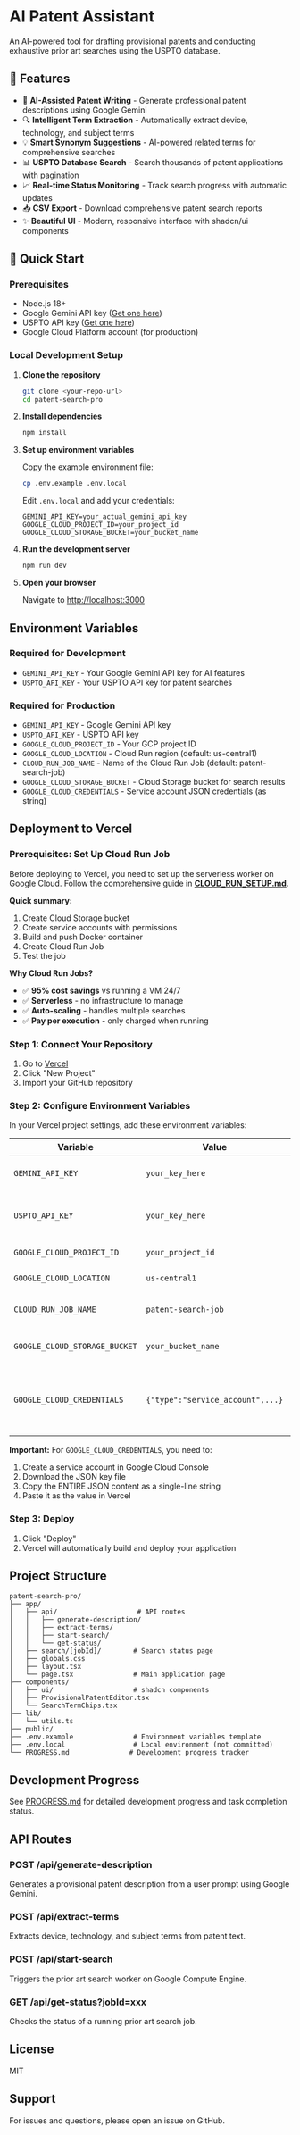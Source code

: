 # AI Patent Assistant

An AI-powered tool for drafting provisional patents and conducting exhaustive prior art searches using the USPTO database.

## 🎯 Features

- 🤖 **AI-Assisted Patent Writing** - Generate professional patent descriptions using Google Gemini
- 🔍 **Intelligent Term Extraction** - Automatically extract device, technology, and subject terms
- 💡 **Smart Synonym Suggestions** - AI-powered related terms for comprehensive searches
- 📊 **USPTO Database Search** - Search thousands of patent applications with pagination
- 📈 **Real-time Status Monitoring** - Track search progress with automatic updates
- 📥 **CSV Export** - Download comprehensive patent search reports
- ✨ **Beautiful UI** - Modern, responsive interface with shadcn/ui components

## 🚀 Quick Start

### Prerequisites

- Node.js 18+
- Google Gemini API key ([Get one here](https://ai.google.dev/))
- USPTO API key ([Get one here](https://developer.uspto.gov/))
- Google Cloud Platform account (for production)

### Local Development Setup

1. **Clone the repository**
   ```bash
   git clone <your-repo-url>
   cd patent-search-pro
   ```

2. **Install dependencies**
   ```bash
   npm install
   ```

3. **Set up environment variables**
   
   Copy the example environment file:
   ```bash
   cp .env.example .env.local
   ```
   
   Edit `.env.local` and add your credentials:
   ```env
   GEMINI_API_KEY=your_actual_gemini_api_key
   GOOGLE_CLOUD_PROJECT_ID=your_project_id
   GOOGLE_CLOUD_STORAGE_BUCKET=your_bucket_name
   ```

4. **Run the development server**
   ```bash
   npm run dev
   ```

5. **Open your browser**
   
   Navigate to [http://localhost:3000](http://localhost:3000)

## Environment Variables

### Required for Development

- `GEMINI_API_KEY` - Your Google Gemini API key for AI features
- `USPTO_API_KEY` - Your USPTO API key for patent searches

### Required for Production

- `GEMINI_API_KEY` - Google Gemini API key
- `USPTO_API_KEY` - USPTO API key
- `GOOGLE_CLOUD_PROJECT_ID` - Your GCP project ID
- `GOOGLE_CLOUD_LOCATION` - Cloud Run region (default: us-central1)
- `CLOUD_RUN_JOB_NAME` - Name of the Cloud Run Job (default: patent-search-job)
- `GOOGLE_CLOUD_STORAGE_BUCKET` - Cloud Storage bucket for search results
- `GOOGLE_CLOUD_CREDENTIALS` - Service account JSON credentials (as string)

## Deployment to Vercel

### Prerequisites: Set Up Cloud Run Job

Before deploying to Vercel, you need to set up the serverless worker on Google Cloud.
Follow the comprehensive guide in **[CLOUD_RUN_SETUP.md](./CLOUD_RUN_SETUP.md)**.

**Quick summary:**
1. Create Cloud Storage bucket
2. Create service accounts with permissions
3. Build and push Docker container
4. Create Cloud Run Job
5. Test the job

**Why Cloud Run Jobs?**
- ✅ **95% cost savings** vs running a VM 24/7
- ✅ **Serverless** - no infrastructure to manage
- ✅ **Auto-scaling** - handles multiple searches
- ✅ **Pay per execution** - only charged when running

### Step 1: Connect Your Repository

1. Go to [Vercel](https://vercel.com)
2. Click "New Project"
3. Import your GitHub repository

### Step 2: Configure Environment Variables

In your Vercel project settings, add these environment variables:

| Variable | Value | Description |
|----------|-------|-------------|
| `GEMINI_API_KEY` | `your_key_here` | Google Gemini API key |
| `USPTO_API_KEY` | `your_key_here` | USPTO API key for patent searches |
| `GOOGLE_CLOUD_PROJECT_ID` | `your_project_id` | GCP Project ID |
| `GOOGLE_CLOUD_LOCATION` | `us-central1` | Cloud Run region |
| `CLOUD_RUN_JOB_NAME` | `patent-search-job` | Name of your Cloud Run Job |
| `GOOGLE_CLOUD_STORAGE_BUCKET` | `your_bucket_name` | Storage bucket name |
| `GOOGLE_CLOUD_CREDENTIALS` | `{"type":"service_account",...}` | Service account JSON (entire object as string) |

**Important:** For `GOOGLE_CLOUD_CREDENTIALS`, you need to:
1. Create a service account in Google Cloud Console
2. Download the JSON key file
3. Copy the ENTIRE JSON content as a single-line string
4. Paste it as the value in Vercel

### Step 3: Deploy

1. Click "Deploy"
2. Vercel will automatically build and deploy your application

## Project Structure

```
patent-search-pro/
├── app/
│   ├── api/                    # API routes
│   │   ├── generate-description/
│   │   ├── extract-terms/
│   │   ├── start-search/
│   │   └── get-status/
│   ├── search/[jobId]/        # Search status page
│   ├── globals.css
│   ├── layout.tsx
│   └── page.tsx               # Main application page
├── components/
│   ├── ui/                    # shadcn components
│   ├── ProvisionalPatentEditor.tsx
│   └── SearchTermChips.tsx
├── lib/
│   └── utils.ts
├── public/
├── .env.example               # Environment variables template
├── .env.local                 # Local environment (not committed)
└── PROGRESS.md               # Development progress tracker
```

## Development Progress

See [PROGRESS.md](./PROGRESS.md) for detailed development progress and task completion status.

## API Routes

### POST /api/generate-description
Generates a provisional patent description from a user prompt using Google Gemini.

### POST /api/extract-terms
Extracts device, technology, and subject terms from patent text.

### POST /api/start-search
Triggers the prior art search worker on Google Compute Engine.

### GET /api/get-status?jobId=xxx
Checks the status of a running prior art search job.

## License

MIT

## Support

For issues and questions, please open an issue on GitHub.

